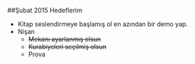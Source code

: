 ##Şubat 2015 Hedeflerim

- Kitap seslendirmeye başlamış ol en azından bir demo yap. 
- Nişan 
    - ~~Mekanı ayarlanmış olsun~~
    - ~~Kurabiyeleri seçilmiş olsun~~
    - Prova
